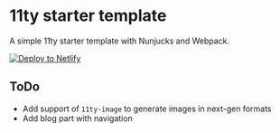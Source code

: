 # 11ty starter template

A simple 11ty starter template with Nunjucks and Webpack.

[![Deploy to Netlify](https://www.netlify.com/img/deploy/button.svg)](https://app.netlify.com/start/deploy?repository=https://github.com/clem/11ty-starter-template)

## ToDo

- Add support of `11ty-image` to generate images in next-gen formats
- Add blog part with navigation
